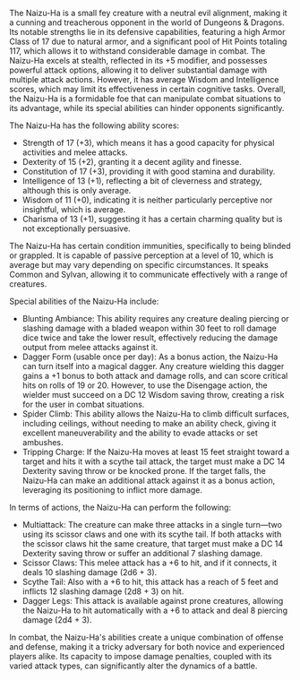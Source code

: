 The Naizu-Ha is a small fey creature with a neutral evil alignment, making it a cunning and treacherous opponent in the world of Dungeons & Dragons. Its notable strengths lie in its defensive capabilities, featuring a high Armor Class of 17 due to natural armor, and a significant pool of Hit Points totaling 117, which allows it to withstand considerable damage in combat. The Naizu-Ha excels at stealth, reflected in its +5 modifier, and possesses powerful attack options, allowing it to deliver substantial damage with multiple attack actions. However, it has average Wisdom and Intelligence scores, which may limit its effectiveness in certain cognitive tasks. Overall, the Naizu-Ha is a formidable foe that can manipulate combat situations to its advantage, while its special abilities can hinder opponents significantly.

The Naizu-Ha has the following ability scores: 
- Strength of 17 (+3), which means it has a good capacity for physical activities and melee attacks.
- Dexterity of 15 (+2), granting it a decent agility and finesse.
- Constitution of 17 (+3), providing it with good stamina and durability.
- Intelligence of 13 (+1), reflecting a bit of cleverness and strategy, although this is only average.
- Wisdom of 11 (+0), indicating it is neither particularly perceptive nor insightful, which is average.
- Charisma of 13 (+1), suggesting it has a certain charming quality but is not exceptionally persuasive.

The Naizu-Ha has certain condition immunities, specifically to being blinded or grappled. It is capable of passive perception at a level of 10, which is average but may vary depending on specific circumstances. It speaks Common and Sylvan, allowing it to communicate effectively with a range of creatures.

Special abilities of the Naizu-Ha include:
- Blunting Ambiance: This ability requires any creature dealing piercing or slashing damage with a bladed weapon within 30 feet to roll damage dice twice and take the lower result, effectively reducing the damage output from melee attacks against it.
- Dagger Form (usable once per day): As a bonus action, the Naizu-Ha can turn itself into a magical dagger. Any creature wielding this dagger gains a +1 bonus to both attack and damage rolls, and can score critical hits on rolls of 19 or 20. However, to use the Disengage action, the wielder must succeed on a DC 12 Wisdom saving throw, creating a risk for the user in combat situations.
- Spider Climb: This ability allows the Naizu-Ha to climb difficult surfaces, including ceilings, without needing to make an ability check, giving it excellent maneuverability and the ability to evade attacks or set ambushes.
- Tripping Charge: If the Naizu-Ha moves at least 15 feet straight toward a target and hits it with a scythe tail attack, the target must make a DC 14 Dexterity saving throw or be knocked prone. If the target falls, the Naizu-Ha can make an additional attack against it as a bonus action, leveraging its positioning to inflict more damage.

In terms of actions, the Naizu-Ha can perform the following:
- Multiattack: The creature can make three attacks in a single turn—two using its scissor claws and one with its scythe tail. If both attacks with the scissor claws hit the same creature, that target must make a DC 14 Dexterity saving throw or suffer an additional 7 slashing damage.
- Scissor Claws: This melee attack has a +6 to hit, and if it connects, it deals 10 slashing damage (2d6 + 3).
- Scythe Tail: Also with a +6 to hit, this attack has a reach of 5 feet and inflicts 12 slashing damage (2d8 + 3) on hit.
- Dagger Legs: This attack is available against prone creatures, allowing the Naizu-Ha to hit automatically with a +6 to attack and deal 8 piercing damage (2d4 + 3).

In combat, the Naizu-Ha's abilities create a unique combination of offense and defense, making it a tricky adversary for both novice and experienced players alike. Its capacity to impose damage penalties, coupled with its varied attack types, can significantly alter the dynamics of a battle.
